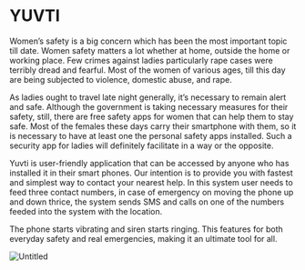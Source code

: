 # YUVTI

Women’s safety is a big concern which has been the most important topic till date. Women safety matters a lot whether at home, outside the home or working place. Few crimes against ladies particularly rape cases were terribly dread and fearful. Most of the women of various ages, till this day are being subjected to violence, domestic abuse, and rape.

As ladies ought to travel late night generally, it’s necessary to remain alert and safe. Although the government is taking necessary measures for their safety, still, there are free safety apps for women that can help them to stay safe. Most of the females these days carry their smartphone with them, so it is necessary to have at least one the personal safety apps installed. Such a security app for ladies will definitely facilitate in a way or the opposite.

Yuvti is user-friendly application that can be accessed by anyone who has installed it in their smart phones. Our intention is to provide you with fastest and simplest way to contact your nearest help. In this system user needs to feed three contact numbers, in case of emergency on moving the phone up and down thrice, the system sends SMS and calls on one of the numbers feeded into the system with the location.

The phone starts vibrating and siren starts ringing. This features for both everyday safety and real emergencies, making it an ultimate tool for all.

![Untitled](YUVTI%2017176/Untitled.png)